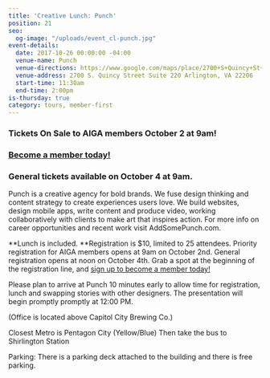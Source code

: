 ```yaml
---
title: 'Creative Lunch: Punch'
position: 21
seo:
  og-image: "/uploads/event_cl-punch.jpg"
event-details:
  date: 2017-10-26 00:00:00 -04:00
  venue-name: Punch
  venue-directions: https://www.google.com/maps/place/2700+S+Quincy+St+%23220,+Arlington,+VA+22206/@38.8411649,-77.0890977,17z/data=!3m1!4b1!4m5!3m4!1s0x89b7b14f6bdd2805:0xa4eddc981ff78114!8m2!3d38.8411649!4d-77.086909
  venue-address: 2700 S. Quincy Street Suite 220 Arlington, VA 22206
  start-time: 11:30am
  end-time: 2:00pm
is-thursday: true
category: tours, member-first
---
```


### Tickets On Sale to AIGA members October 2 at 9am! 

### [Become a member today!](https://dc.aiga.org/membership/membership-rates/)

### General tickets available on October 4 at 9am.
Punch is a creative agency for bold brands. We fuse design thinking and content strategy to create experiences users love. We build websites, design mobile apps, write content and produce video, working collaboratively with clients to make art that inspires action. For more info on career opportunities and recent work visit AddSomePunch.com.

**Lunch is included. **Registration is $10, limited to 25 attendees. Priority registration for AIGA members opens at 9am on October 2nd. General registration opens at noon on October 4th. Grab a spot at the beginning of the registration line, and [sign up to become a member today!](http://www.aiga.org/join)

Please plan to arrive at Punch 10 minutes early to allow time for registration, lunch and swapping stories with other designers. The presentation will begin promptly promptly at 12:00 PM.

(Office is located above Capitol City Brewing Co.)

Closest Metro is Pentagon City (Yellow/Blue)
Then take the bus to Shirlington Station

Parking:
There is a parking deck attached to the building and there is free parking.
